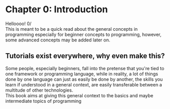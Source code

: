 # Chapter 0: Introduction
Helloooo! 0/  
This is meant to be a quick read about the general concepts in programming especially for beginner concepts to programming, however, some advanced concepts may be added later on.  

## Tutorials exist everywhere, why even make this?
Some people, especially beginners, fall into the pretense that you're tied to one framework or programming language, while in reality, a lot of things done by one language can just as easily be done by another, the skills you learn if understood in a general context, are easily transferable between a multitude of other technologies.  
This book aims at giving this general context to the basics and maybe intermediate topics of programming
